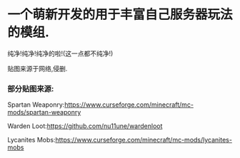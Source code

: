 
# 一个萌新开发的用于丰富自己服务器玩法的模组.

纯净!纯净!纯净的啦!(这一点都不纯净!)

贴图来源于网络,侵删.

### 部分贴图来源:

Spartan Weaponry:https://www.curseforge.com/minecraft/mc-mods/spartan-weaponry

Warden Loot:https://github.com/nu11une/wardenloot

Lycanites Mobs:https://www.curseforge.com/minecraft/mc-mods/lycanites-mobs



